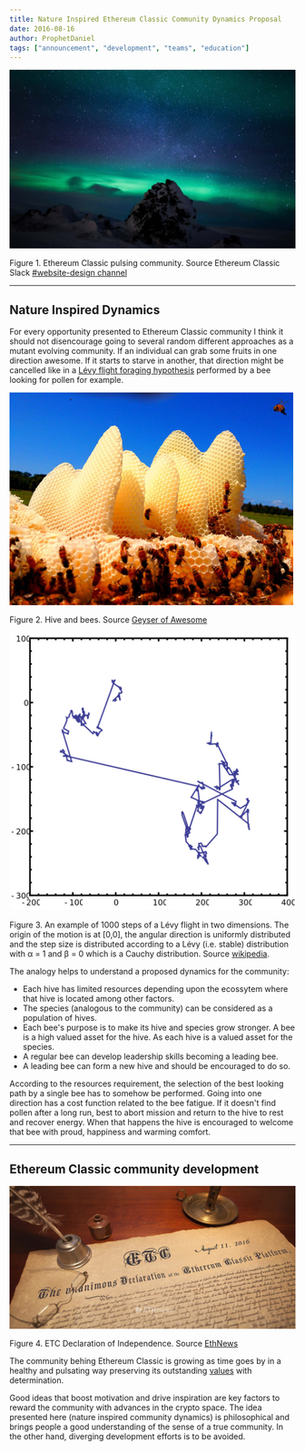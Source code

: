 ```yaml
---
title: Nature Inspired Ethereum Classic Community Dynamics Proposal
date: 2016-08-16
author: ProphetDaniel
tags: ["announcement", "development", "teams", "education"]
---
```


![](./kCoQR5q.jpg)

Figure 1. Ethereum Classic pulsing community. Source Ethereum Classic Slack [#website-design channel](https://ethereumclassic.slack.com/archives/website-design)

-----
## Nature Inspired Dynamics

For every opportunity presented to Ethereum Classic community I think it should not disencourage going to several random different approaches as a mutant evolving community. If an individual can grab some fruits in one direction awesome. If it starts to starve in another, that direction might be cancelled like in a [Lévy flight foraging hypothesis](https://en.wikipedia.org/wiki/L%C3%A9vy_flight_foraging_hypothesis) performed by a bee looking for pollen for example.


![](./KsTJviA.jpg)

Figure 2. Hive and bees. Source [Geyser of Awesome](http://geyserofawesome.com/post/112481764846/bees-are-awesome-they-pollinate-the-crops-we-rely)

![](./LevyFlight.png)

Figure 3. An example of 1000 steps of a Lévy flight in two dimensions. The origin of the motion is at \[0,0\], the angular direction is uniformly distributed and the step size is distributed according to a Lévy (i.e. stable) distribution with α = 1 and β = 0 which is a Cauchy distribution. Source [wikipedia](https://en.wikipedia.org/wiki/L%C3%A9vy_flight).

 The analogy helps to understand a proposed dynamics for the community:
 
- Each hive has limited resources depending upon the ecossytem where that hive is located among other factors.
- The species (analogous to the community) can be considered as a population of hives.
- Each bee's purpose is to make its hive and species grow stronger. A bee is a high valued asset for the hive. As each hive is a valued asset for the species.
- A regular bee can develop leadership skills becoming a leading bee.
- A leading bee can form a new hive and should be encouraged to do so.

According to the resources requirement, the selection of the best looking path by a single bee has to somehow be performed. Going into one direction has a cost function related to the bee fatigue. If it doesn't find pollen after a long run, best to abort mission and return to the hive to rest and recover energy. When that happens the hive is encouraged to welcome that bee with proud, happiness and warming comfort. 

-----
## Ethereum Classic community development


![](./ETC-declaration-of-independence-1024x512-08-11-2016.jpg)

Figure 4. ETC Declaration of Independence. Source [EthNews](http://www.ethnews.com/)

 The community behing Ethereum Classic is growing as time goes by in a healthy and pulsating way preserving its outstanding [values](http://www.ethnews.com/ethereum-classic-declares-their-independence-from-the-foundation) with determination.

Good ideas that boost motivation and drive inspiration are key factors to reward the community with advances in the crypto space. The idea presented here (nature inspired community dynamics) is philosophical and brings people a good understanding of the sense of a true community. In the other hand, diverging development efforts is to be avoided.
